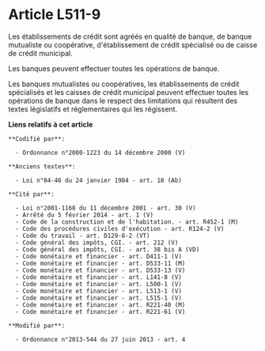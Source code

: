 # Article L511-9

Les établissements de crédit sont agréés en qualité de banque, de banque mutualiste ou coopérative, d'établissement de crédit
spécialisé ou de caisse de crédit municipal.

Les banques peuvent effectuer toutes les opérations de banque.

Les banques mutualistes ou coopératives, les établissements de crédit spécialisés et les caisses de crédit municipal peuvent
effectuer toutes les opérations de banque dans le respect des limitations qui résultent des textes législatifs et
réglementaires qui les régissent.

**Liens relatifs à cet article**

	**Codifié par**:

	  - Ordonnance n°2000-1223 du 14 décembre 2000 (V)

	**Anciens textes**:

	  - Loi n°84-46 du 24 janvier 1984 - art. 18 (Ab)

	**Cité par**:

	  - Loi n°2001-1168 du 11 décembre 2001 - art. 30 (V)
	  - Arrêté du 5 février 2014 - art. 1 (V)
	  - Code de la construction et de l'habitation. - art. R452-1 (M)
	  - Code des procédures civiles d'exécution - art. R124-2 (V)
	  - Code du travail - art. D129-8-2 (VT)
	  - Code général des impôts, CGI. - art. 212 (V)
	  - Code général des impôts, CGI. - art. 38 bis A (VD)
	  - Code monétaire et financier - art. D411-1 (V)
	  - Code monétaire et financier - art. D533-11 (M)
	  - Code monétaire et financier - art. D533-13 (V)
	  - Code monétaire et financier - art. L141-8 (V)
	  - Code monétaire et financier - art. L500-1 (V)
	  - Code monétaire et financier - art. L513-1 (V)
	  - Code monétaire et financier - art. L515-1 (V)
	  - Code monétaire et financier - art. R221-40 (M)
	  - Code monétaire et financier - art. R221-61 (V)

	**Modifié par**:

	  - Ordonnance n°2013-544 du 27 juin 2013 - art. 4
